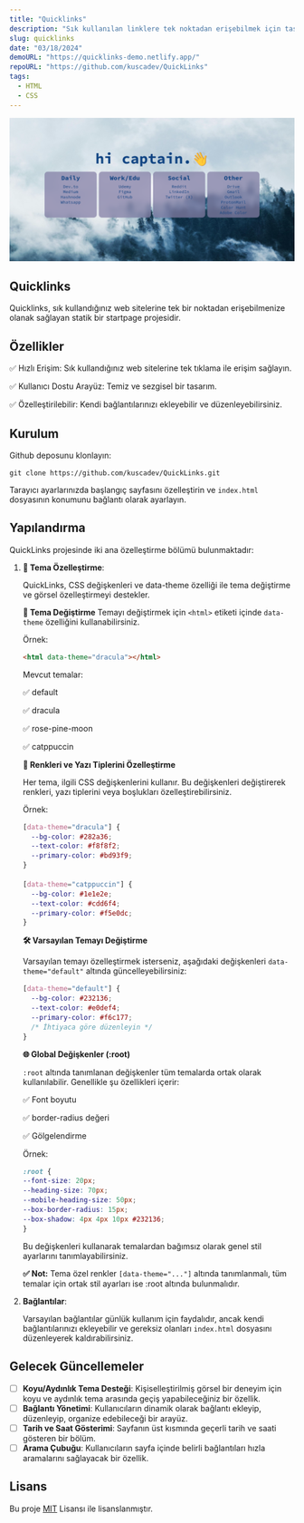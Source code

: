 ```yaml
---
title: "Quicklinks"
description: "Sık kullanılan linklere tek noktadan erişebilmek için tasarlanmış statik startpage."
slug: quicklinks
date: "03/18/2024"
demoURL: "https://quicklinks-demo.netlify.app/"
repoURL: "https://github.com/kuscadev/QuickLinks"
tags:
  - HTML
  - CSS
---
```


![Quicklinks](./screenshot.webp)

## Quicklinks

Quicklinks, sık kullandığınız web sitelerine tek bir noktadan erişebilmenize olanak sağlayan statik bir startpage projesidir.

## Özellikler

✅ Hızlı Erişim: Sık kullandığınız web sitelerine tek tıklama ile erişim sağlayın.

✅ Kullanıcı Dostu Arayüz: Temiz ve sezgisel bir tasarım.

✅ Özelleştirilebilir: Kendi bağlantılarınızı ekleyebilir ve düzenleyebilirsiniz.

## Kurulum

Github deposunu klonlayın:

```
git clone https://github.com/kuscadev/QuickLinks.git
```

Tarayıcı ayarlarınızda başlangıç sayfasını özelleştirin ve `index.html` dosyasının konumunu bağlantı olarak ayarlayın.

## Yapılandırma

QuickLinks projesinde iki ana özelleştirme bölümü bulunmaktadır:

1. **🎨 Tema Özelleştirme**:

   QuickLinks, CSS değişkenleri ve data-theme özelliği ile tema değiştirme ve görsel özelleştirmeyi destekler.

   **🔄 Tema Değiştirme**
   Temayı değiştirmek için `<html>` etiketi içinde `data-theme` özelliğini kullanabilirsiniz.

   Örnek:

   ```html
   <html data-theme="dracula"></html>
   ```

   Mevcut temalar:

   ✅ default
   
   ✅ dracula

   ✅ rose-pine-moon

   ✅ catppuccin

   **🎯 Renkleri ve Yazı Tiplerini Özelleştirme**

   Her tema, ilgili CSS değişkenlerini kullanır. Bu değişkenleri değiştirerek renkleri, yazı tiplerini veya boşlukları özelleştirebilirsiniz.

   Örnek:

   ```css
   [data-theme="dracula"] {
     --bg-color: #282a36;
     --text-color: #f8f8f2;
     --primary-color: #bd93f9;
   }

   [data-theme="catppuccin"] {
     --bg-color: #1e1e2e;
     --text-color: #cdd6f4;
     --primary-color: #f5e0dc;
   }
   ```

   **🛠 Varsayılan Temayı Değiştirme**

   Varsayılan temayı özelleştirmek isterseniz, aşağıdaki değişkenleri `data-theme="default"` altında güncelleyebilirsiniz:

   ```css
   [data-theme="default"] {
     --bg-color: #232136;
     --text-color: #e0def4;
     --primary-color: #f6c177;
     /* İhtiyaca göre düzenleyin */
   }
   ```

    **🌐 Global Değişkenler (:root)**
    
    `:root` altında tanımlanan değişkenler tüm temalarda ortak olarak kullanılabilir. Genellikle şu özellikleri içerir:

    ✅ Font boyutu
    
    ✅ border-radius değeri
    
    ✅ Gölgelendirme

    Örnek:
    ```css
    :root {
    --font-size: 20px;
    --heading-size: 70px;
    --mobile-heading-size: 50px;
    --box-border-radius: 15px;
    --box-shadow: 4px 4px 10px #232136;
    }
    ```

    Bu değişkenleri kullanarak temalardan bağımsız olarak genel stil ayarlarını tanımlayabilirsiniz.
    
    **✅ Not:** Tema özel renkler `[data-theme="..."]` altında tanımlanmalı, tüm temalar için ortak stil ayarları ise :root altında bulunmalıdır.
2. **Bağlantılar**:

   Varsayılan bağlantılar günlük kullanım için faydalıdır, ancak kendi bağlantılarınızı ekleyebilir ve gereksiz olanları `index.html` dosyasını düzenleyerek kaldırabilirsiniz.

## Gelecek Güncellemeler

- [ ] **Koyu/Aydınlık Tema Desteği**: Kişiselleştirilmiş görsel bir deneyim için koyu ve aydınlık tema arasında geçiş yapabileceğiniz bir özellik.
- [ ] **Bağlantı Yönetimi**: Kullanıcıların dinamik olarak bağlantı ekleyip, düzenleyip, organize edebileceği bir arayüz.
- [ ] **Tarih ve Saat Gösterimi**: Sayfanın üst kısmında geçerli tarih ve saati gösteren bir bölüm.
- [ ] **Arama Çubuğu**: Kullanıcıların sayfa içinde belirli bağlantıları hızla aramalarını sağlayacak bir özellik.

## Lisans

Bu proje [MIT](https://opensource.org/license/mit) Lisansı ile lisanslanmıştır.
